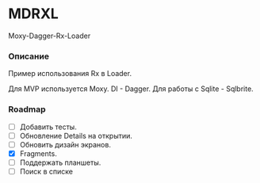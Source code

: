 # MDRXL
Moxy-Dagger-Rx-Loader

### Описание
Пример использования Rx в Loader.

Для MVP используется Moxy. DI - Dagger. Для работы с Sqlite - Sqlbrite.

### Roadmap
- [ ] Добавить тесты.
- [ ] Обновление Details на открытии.
- [ ] Обновить дизайн экранов.
- [x] Fragments.
- [ ] Поддержать планшеты.
- [ ] Поиск в списке